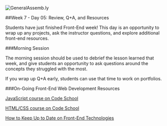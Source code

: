 ![GeneralAssemb.ly](https://github.com/generalassembly/ga-ruby-on-rails-for-devs/raw/master/images/ga.png "GeneralAssemb.ly")

##Week 7 - Day 05: Review, Q+A, and Resources

Students have just finished Front-End week! This day is an opportunity to wrap up any projects, ask the instructor questions, and explore additional front-end resources.

###Morning Session

The morning session should be used to debrief the lesson learned that week, and give students an opportunity to ask questions around the concepts they struggled with the most. 

If you wrap up Q+A early, students can use that time to work on portfolios.

###On-Going Front-End Web Development Resources

[JavaScript course on Code School](https://www.codeschool.com/paths/javascript)

[HTML/CSS course on Code School](https://www.codeschool.com/paths/html-css)

[How to Keep Up to Date on Front-End Technologies](http://uptodate.frontendrescue.org/)